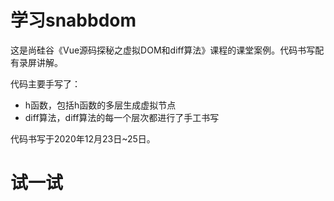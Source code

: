 # 学习snabbdom

这是尚硅谷《Vue源码探秘之虚拟DOM和diff算法》课程的课堂案例。代码书写配有录屏讲解。

代码主要手写了：
- h函数，包括h函数的多层生成虚拟节点
- diff算法，diff算法的每一个层次都进行了手工书写

代码书写于2020年12月23日~25日。

# 试一试


